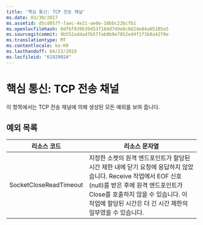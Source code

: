 ```yaml
---
title: '핵심 통신: TCP 전송 채널'
ms.date: 03/30/2017
ms.assetid: d5cd057f-faec-4e21-ae0e-18bbc22bcfb1
ms.openlocfilehash: 0dfbf939b39d53f104d749e0c0d24e04a05185e5
ms.sourcegitcommit: 9b552addadfb57fab0b9e7852ed4f1f1b8a42f8e
ms.translationtype: MT
ms.contentlocale: ko-KR
ms.lasthandoff: 04/23/2019
ms.locfileid: "61929924"
---
```

# <a name="core-communications-tcp-transport-channels"></a>핵심 통신: TCP 전송 채널
이 항목에서는 TCP 전송 채널에 의해 생성된 모든 예외를 보여 줍니다.  
  
## <a name="exception-list"></a>예외 목록  
  
|리소스 코드|리소스 문자열|  
|-------------------|---------------------|  
|SocketCloseReadTimeout|지정한 소켓의 원격 엔드포인트가 할당된 시간 제한 내에 닫기 요청에 응답하지 않았습니다. Receive 작업에서 EOF 신호(null)를 받은 후에 원격 엔드포인트가 Close를 호출하지 않을 수 있습니다. 이 작업에 할당된 시간은 더 긴 시간 제한의 일부였을 수 있습니다.|
